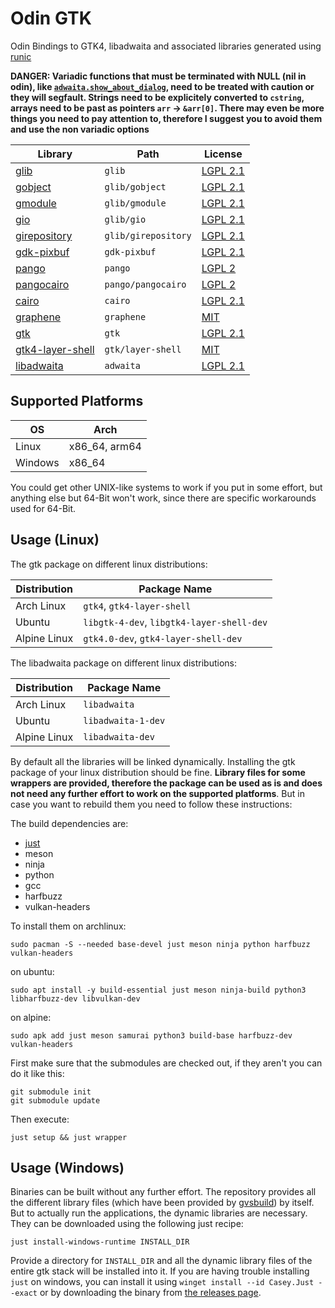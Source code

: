 # Odin GTK

Odin Bindings to GTK4, libadwaita and associated libraries generated using [runic](https://github.com/Samudevv/runic)

**DANGER: Variadic functions that must be terminated with NULL (nil in odin), like [`adwaita.show_about_dialog`](https://gnome.pages.gitlab.gnome.org/libadwaita/doc/1.6/func.show_about_dialog.html), need to be treated with caution or they will segfault. Strings need to be explicitely converted to `cstring`, arrays need to be past as pointers `arr` -> `&arr[0]`. There may even be more things you need to pay attention to, therefore I suggest you to avoid them and use the non variadic options**

| Library                                                      | Path                | License                                                                                    |
| ------------------------------------------------------------ | ------------------- | ------------------------------------------------------------------------------------------ |
| [glib](https://gitlab.gnome.org/GNOME/glib)                  | `glib`              | [LGPL 2.1](https://gitlab.gnome.org/GNOME/glib/-/blob/main/LICENSES/LGPL-2.1-or-later.txt) |
| [gobject](https://gitlab.gnome.org/GNOME/glib)               | `glib/gobject`      | [LGPL 2.1](https://gitlab.gnome.org/GNOME/glib/-/blob/main/LICENSES/LGPL-2.1-or-later.txt) |
| [gmodule](https://gitlab.gnome.org/GNOME/glib)               | `glib/gmodule`      | [LGPL 2.1](https://gitlab.gnome.org/GNOME/glib/-/blob/main/LICENSES/LGPL-2.1-or-later.txt) |
| [gio](https://gitlab.gnome.org/GNOME/glib)                   | `glib/gio`          | [LGPL 2.1](https://gitlab.gnome.org/GNOME/glib/-/blob/main/LICENSES/LGPL-2.1-or-later.txt) |
| [girepository](https://gitlab.gnome.org/GNOME/glib)          | `glib/girepository` | [LGPL 2.1](https://gitlab.gnome.org/GNOME/glib/-/blob/main/LICENSES/LGPL-2.1-or-later.txt) |
| [gdk-pixbuf](https://gitlab.gnome.org/GNOME/gdk-pixbuf)      | `gdk-pixbuf`        | [LGPL 2.1](https://gitlab.gnome.org/GNOME/gdk-pixbuf/-/blob/master/COPYING)                |
| [pango](https://gitlab.gnome.org/GNOME/pango.git)            | `pango`             | [LGPL 2](https://gitlab.gnome.org/GNOME/pango/-/blob/main/COPYING)                         |
| [pangocairo](https://gitlab.gnome.org/GNOME/pango.git)       | `pango/pangocairo`  | [LGPL 2](https://gitlab.gnome.org/GNOME/pango/-/blob/main/COPYING)                         |
| [cairo](https://gitlab.freedesktop.org/cairo/cairo.git)      | `cairo`             | [LGPL 2.1](https://gitlab.freedesktop.org/cairo/cairo/-/blob/master/COPYING-LGPL-2.1)      |
| [graphene](https://github.com/ebassi/graphene)               | `graphene`          | [MIT](https://github.com/ebassi/graphene/blob/master/LICENSES/MIT.txt)                     |
| [gtk](https://gitlab.gnome.org/GNOME/gtk)                    | `gtk`               | [LGPL 2.1](https://gitlab.gnome.org/GNOME/gtk/-/blob/main/COPYING)                         |
| [gtk4-layer-shell](https://github.com/wmww/gtk4-layer-shell) | `gtk/layer-shell`   | [MIT](https://github.com/wmww/gtk4-layer-shell/blob/main/LICENSE)                          |
| [libadwaita](https://gitlab.gnome.org/GNOME/libadwaita)      | `adwaita`           | [LGPL 2.1](https://gitlab.gnome.org/GNOME/libadwaita/-/blob/main/COPYING)                  |

## Supported Platforms

| OS      | Arch          |
| -----   | ------------- |
| Linux   | x86_64, arm64 |
| Windows | x86_64        |

You could get other UNIX-like systems to work if you put in some effort, but anything else but 64-Bit won't work, since there are specific workarounds used for 64-Bit.

## Usage (Linux)

The gtk package on different linux distributions:

| Distribution | Package Name                              |
| ------------ | ----------------------------------------- |
| Arch Linux   | `gtk4`, `gtk4-layer-shell`                |
| Ubuntu       | `libgtk-4-dev`, `libgtk4-layer-shell-dev` |
| Alpine Linux | `gtk4.0-dev`, `gtk4-layer-shell-dev`      |

The libadwaita package on different linux distributions:

| Distribution | Package Name       |
| ------------ | ------------------ |
| Arch Linux   | `libadwaita`       |
| Ubuntu       | `libadwaita-1-dev` |
| Alpine Linux | `libadwaita-dev`   |

By default all the libraries will be linked dynamically. Installing the gtk package of your linux distribution should be fine. **Library files for some wrappers are provided, therefore the package can be used as is and does not need any further effort to work on the supported platforms**. But in case you want to rebuild them you need to follow these instructions:

The build dependencies are:

- [just](https://just.systems)
- meson
- ninja
- python
- gcc
- harfbuzz
- vulkan-headers

To install them on archlinux:

```
sudo pacman -S --needed base-devel just meson ninja python harfbuzz vulkan-headers
```

on ubuntu:

```
sudo apt install -y build-essential just meson ninja-build python3 libharfbuzz-dev libvulkan-dev
```

on alpine:

```
sudo apk add just meson samurai python3 build-base harfbuzz-dev vulkan-headers
```

First make sure that the submodules are checked out, if they aren't you can do it like this:

```
git submodule init
git submodule update
```

Then execute:

```
just setup && just wrapper
```

## Usage (Windows)

Binaries can be built without any further effort. The repository provides all the different library files (which have been provided by [gvsbuild](https://github.com/wingtk/gvsbuild)) by itself. But to actually run the applications, the dynamic libraries are necessary. They can be downloaded using the following just recipe:

```
just install-windows-runtime INSTALL_DIR
```

Provide a directory for `INSTALL_DIR` and all the dynamic library files of the entire gtk stack will be installed into it. If you are having trouble installing `just` on windows, you can install it using `winget install --id Casey.Just --exact` or by downloading the binary from [the releases page](https://github.com/casey/just/releases).

